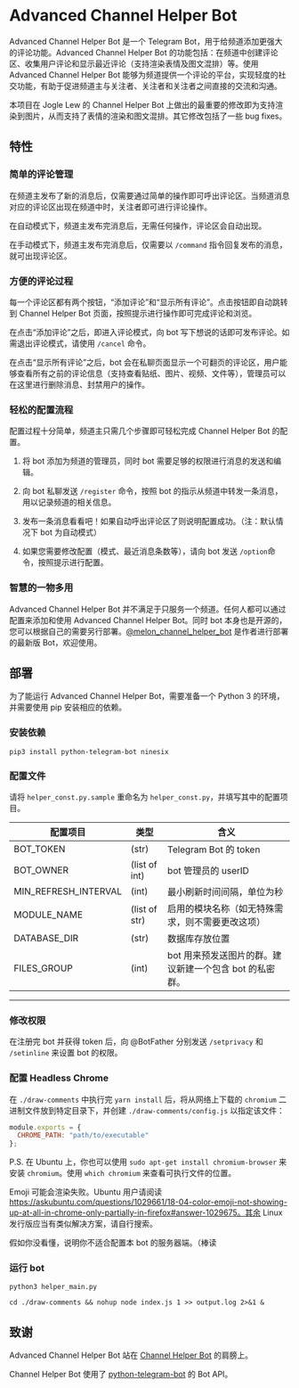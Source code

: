# Advanced Channel Helper Bot

Advanced Channel Helper Bot 是一个 Telegram Bot，用于给频道添加更强大的评论功能。Advanced Channel Helper Bot 的功能包括：在频道中创建评论区、收集用户评论和显示最近评论（支持渲染表情及图文混排）等。使用 Advanced Channel Helper Bot 能够为频道提供一个评论的平台，实现轻度的社交功能，有助于促进频道主与关注者、关注者和关注者之间直接的交流和沟通。

本项目在 Jogle Lew 的 Channel Helper Bot 上做出的最重要的修改即为支持渲染到图片，从而支持了表情的渲染和图文混排。其它修改包括了一些 bug fixes。

## 特性

### 简单的评论管理

在频道主发布了新的消息后，仅需要通过简单的操作即可呼出评论区。当频道消息对应的评论区出现在频道中时，关注者即可进行评论操作。

在自动模式下，频道主发布完消息后，无需任何操作，评论区会自动出现。

在手动模式下，频道主发布完消息后，仅需要以 `/command` 指令回复发布的消息，就可出现评论区。

### 方便的评论过程

每一个评论区都有两个按钮，“添加评论”和“显示所有评论”。点击按钮即自动跳转到 Channel Helper Bot 页面，按照提示进行操作即可完成评论和浏览。

在点击“添加评论”之后，即进入评论模式，向 bot 写下想说的话即可发布评论。如需退出评论模式，请使用 `/cancel` 命令。

在点击“显示所有评论”之后，bot 会在私聊页面显示一个可翻页的评论区，用户能够查看所有之前的评论信息（支持查看贴纸、图片、视频、文件等），管理员可以在这里进行删除消息、封禁用户的操作。

### 轻松的配置流程

配置过程十分简单，频道主只需几个步骤即可轻松完成 Channel Helper Bot 的配置。

1. 将 bot 添加为频道的管理员，同时 bot 需要足够的权限进行消息的发送和编辑。

2. 向 bot 私聊发送 `/register` 命令，按照 bot 的指示从频道中转发一条消息，用以记录频道的相关信息。

3. 发布一条消息看看吧！如果自动呼出评论区了则说明配置成功。（注：默认情况下 bot 为自动模式）

4. 如果您需要修改配置（模式、最近消息条数等），请向 bot 发送 `/option`命令，按照提示进行配置。

### 智慧的一物多用

Advanced Channel Helper Bot 并不满足于只服务一个频道。任何人都可以通过配置来添加和使用 Advanced Channel Helper Bot。同时 bot 本身也是开源的，您可以根据自己的需要另行部署。[@melon_channel_helper_bot](https://t.me/melon_channel_helper_bot) 是作者进行部署的最新版 Bot，欢迎使用。

## 部署

为了能运行 Advanced Channel Helper Bot，需要准备一个 Python 3 的环境，并需要使用 pip 安装相应的依赖。

### 安装依赖 

`pip3 install python-telegram-bot ninesix`

### 配置文件

请将 `helper_const.py.sample` 重命名为 `helper_const.py`，并填写其中的配置项目。

| 配置项目             | 类型          | 含义                                             
|----------------------|---------------|--------------------------------------------------
| BOT_TOKEN            | (str)         | Telegram Bot 的 token                            
| BOT_OWNER            | (list of int) | bot 管理员的 userID                              
| MIN_REFRESH_INTERVAL | (int)         | 最小刷新时间间隔，单位为秒                                 
| MODULE_NAME          | (list of str) | 启用的模块名称（如无特殊需求，则不需要更改这项） 
| DATABASE_DIR         | (str)         | 数据库存放位置                             
| FILES_GROUP          | (int)         | bot 用来预发送图片的群。建议新建一个包含 bot 的私密群。
------------------------------------------------------------------------------------------

### 修改权限

在注册完 bot 并获得 token 后，向 @BotFather 分别发送 `/setprivacy` 和 `/setinline` 来设置 bot 的权限。

### 配置 Headless Chrome

在 `./draw-comments` 中执行完 `yarn install` 后，将从网络上下载的 `chromium` 二进制文件放到特定目录下，并创建 `./draw-comments/config.js` 以指定该文件：

```js
module.exports = {
  CHROME_PATH: "path/to/executable"
};
```

P.S. 在 Ubuntu 上，你也可以使用 `sudo apt-get install chromium-browser` 来安装 `chromium`。使用 `which chromium` 来查看可执行文件的位置。

Emoji 可能会渲染失败。Ubuntu 用户请阅读 https://askubuntu.com/questions/1029661/18-04-color-emoji-not-showing-up-at-all-in-chrome-only-partially-in-firefox#answer-1029675。其余 Linux 发行版应当有类似解决方案，请自行搜索。

假如你没看懂，说明你不适合配置本 bot 的服务器端。（棒读

### 运行 bot 

`python3 helper_main.py`

`cd ./draw-comments && nohup node index.js 1 >> output.log 2>&1 &`

## 致谢

Advanced Channel Helper Bot 站在 [Channel Helper Bot](https://github.com/JogleLew/channel-helper-bot) 的肩膀上。

Channel Helper Bot 使用了 [python-telegram-bot](https://github.com/python-telegram-bot/python-telegram-bot) 的 Bot API。
